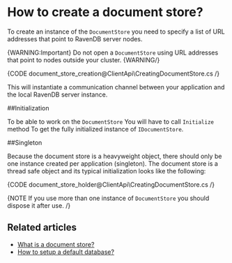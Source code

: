 ﻿# How to create a document store?

To create an instance of the `DocumentStore` you need to specify a list of URL addresses that point to RavenDB server nodes.

{WARNING:Important}
Do not open a `DocumentStore` using URL addresses that point to nodes outside your cluster.
{WARNING/}

{CODE document_store_creation@ClientApi\CreatingDocumentStore.cs /}

This will instantiate a communication channel between your application and the local RavenDB server instance.

##Initialization

To be able to work on the `DocumentStore` You will have to call `Initialize` method To get the fully initialized instance of `IDocumentStore`.

##Singleton

Because the document store is a heavyweight object, there should only be one instance created per application (singleton). The document store is a thread safe object and its typical
initialization looks like the following:

{CODE document_store_holder@ClientApi\CreatingDocumentStore.cs /}

{NOTE If you use more than one instance of `DocumentStore` you should dispose it after use. /}


## Related articles

- [What is a document store?](./what-is-a-document-store)
- [How to setup a default database?](./setting-up-default-database)
